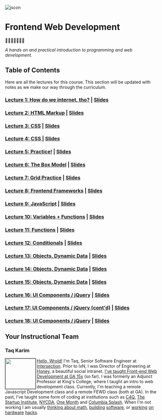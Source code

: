 ![jscon](https://raw.githubusercontent.com/mottaquikarim/FEWDRemote/master/assets/fewdr.png)


# Frontend Web Development 
🎉🎈🎂🍾🎊🍻💃

*A hands on and practical introduction
 to programming and web development.*

## Table of Contents
Here are all the lectures for this course. This section will be updated with notes as we make our way through the curriculum.

        
### [Lecture 1: How do we internet, tho?](Lecture_1) | [Slides](https://mottaquikarim.github.io/rehearsal/public/stage.html?source=fbzqt)
        	
### [Lecture 2: HTML Markup](Lecture_2) | [Slides](https://mottaquikarim.github.io/rehearsal/public/stage.html?source=xsfhx)
        	
### [Lecture 3: CSS](Lecture_3) | [Slides](https://mottaquikarim.github.io/rehearsal/public/stage.html?source=1aaj79)
        	
### [Lecture 4: CSS ](Lecture_4) | [Slides](https://mottaquikarim.github.io/rehearsal/public/stage.html?source=yzaph)
        	
### [Lecture 5: Practice!](Lecture_5) | [Slides](https://mottaquikarim.github.io/rehearsal/public/stage.html?source=zkqb9)
        	
### [Lecture 6: The Box Model](Lecture_6) | [Slides](https://mottaquikarim.github.io/rehearsal/public/stage.html?source=ceyvp)
        	
### [Lecture 7: Grid Practice](Lecture_7) | [Slides](https://mottaquikarim.github.io/rehearsal/public/stage.html?source=iyqj9)
        	
### [Lecture 8: Frontend Frameworks](Lecture_8) | [Slides](https://mottaquikarim.github.io/rehearsal/public/stage.html?source=11f6ad)
        	
### [Lecture 9: JavaScript](Lecture_9) | [Slides](https://mottaquikarim.github.io/rehearsal/public/stage.html?source=q3xsl)
        	
### [Lecture 10: Variables + Functions](Lecture_10) | [Slides](https://mottaquikarim.github.io/rehearsal/public/stage.html?source=wnpg5)
        	
### [Lecture 11: Functions](Lecture_11) | [Slides](https://mottaquikarim.github.io/rehearsal/public/stage.html?source=137h3p)
        	
### [Lecture 12: Conditionals](Lecture_12) | [Slides](https://mottaquikarim.github.io/rehearsal/public/stage.html?source=1fpkt1)
        	
### [Lecture 13: Objects, Dynamic Data](Lecture_13) | [Slides](https://mottaquikarim.github.io/rehearsal/public/stage.html?source=mjc5x)
        	
### [Lecture 14: Objects, Dynamic Data](Lecture_14) | [Slides](https://mottaquikarim.github.io/rehearsal/public/stage.html?source=b83o5)
        	
### [Lecture 15: Objects, Dynamic Data](Lecture_15) | [Slides](https://mottaquikarim.github.io/rehearsal/public/stage.html?source=zmvh1)
        	
### [Lecture 16: UI Components / jQuery](Lecture_16) | [Slides](https://mottaquikarim.github.io/rehearsal/public/stage.html?source=ch41h)
        	
### [Lecture 17: UI Components / jQuery (cont'd)](Lecture_17) | [Slides](https://mottaquikarim.github.io/rehearsal/public/stage.html?source=10vvud)
        	
### [Lecture 18: UI Components / jQuery](Lecture_18) | [Slides](https://mottaquikarim.github.io/rehearsal/public/stage.html?source=jmbat)
        	
## Your Instructional Team

### Taq Karim
<img src="https://github.com/mottaquikarim/FEWDRemote/blob/master/assets/Image-1-1.jpg?raw=true" style="width: 100px; height: auto; border: 1px solid black" width="100" align="left"> 

[Hello, Wrold!](https://medium.com/@the_taqquikarim/console-log-hello-wrold-3e3abeb44396) I'm Taq, Senior Software Engineer at [Intersection](https://twitter.com/intersection_co). Prior to IxN, I was Director of Engineering at [Honey](https://honey.is/), a beautiful social intranet. [I've taught Front-end Web Development at GA 15x](https://medium.com/@the_taqquikarim/10-lessons-learned-from-100-weeks-of-teaching-fewd-12c43db14f6b) (so far). I was formerly an Adjunct Professor at King's College, where I taught an intro to web development class.  Currently, I'm teaching a remote Javascript Development class and a remote FEWD class (both at GA). In the past, I've taught some form of coding at institutions such as [C4Q](https://www.c4q.nyc/), [The Startup Institute](https://www.startupinstitute.com/), [NYCDA](https://nycda.com/), [One Month](https://onemonth.com/) and [Columbia Splash](https://columbia.learningu.org/). When I'm not working I am usually [thinking about math](https://medium.com/math-musings/why-does-25-25-2-2-1-100-25-an-explanation-6c7e7b283d41), [building](https://medium.com/@the_taqquikarim/a-technique-for-saving-content-from-a-data-text-html-uri-10f045a8876d) [software](https://medium.com/@the_taqquikarim/introducing-bonfire-2c0e437895e2), or [working](https://photos.app.goo.gl/w1crzgI7DqCgGR373) [on](https://photos.app.goo.gl/EaFkp5SmyO0opkg32) [hardware](https://photos.app.goo.gl/tvxPl2zbIMl7FEnK2) [hacks](https://www.instagram.com/p/8rARZNND_t/?taken-by=taqqui.karim).
